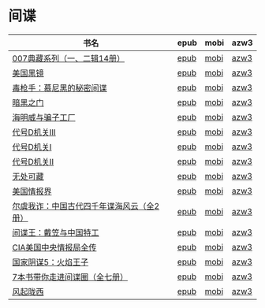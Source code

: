 # 间谍

| 书名 | epub | mobi | azw3 |
| --- | --- | --- | --- |
| [007典藏系列（一、二辑14册）](http://ct.dalanmei.com/f/31084289-771229500-effc79) | [epub](http://ct.dalanmei.com/f/31084289-771229500-effc79) | [mobi](http://ct.dalanmei.com/f/31084289-771241104-81c99c) | [azw3](http://ct.dalanmei.com/f/31084289-771233190-e82911) |
| [美国黑镜](http://ct.dalanmei.com/f/31084289-577376214-e47a7b) | [epub](http://ct.dalanmei.com/f/31084289-577376214-e47a7b) | [mobi](http://ct.dalanmei.com/f/31084289-577383785-07f2ee) | [azw3](http://ct.dalanmei.com/f/31084289-577384239-a4ce9a) |
| [毒枪手：慕尼黑的秘密间谍](http://ct.dalanmei.com/f/31084289-570168986-5d9081) | [epub](http://ct.dalanmei.com/f/31084289-570168986-5d9081) | [mobi](http://ct.dalanmei.com/f/31084289-570304812-14f8dc) | [azw3](http://ct.dalanmei.com/f/31084289-570376463-70fbb0) |
| [暗黑之门](http://ct.dalanmei.com/f/31084289-571727265-50aae5) | [epub](http://ct.dalanmei.com/f/31084289-571727265-50aae5) | [mobi](http://ct.dalanmei.com/f/31084289-572092689-45a17b) | [azw3](http://ct.dalanmei.com/f/31084289-572114089-19f924) |
| [海明威与骗子工厂](http://ct.dalanmei.com/f/31084289-571670038-e725c1) | [epub](http://ct.dalanmei.com/f/31084289-571670038-e725c1) | [mobi](http://ct.dalanmei.com/f/31084289-572116437-07b15d) | [azw3](http://ct.dalanmei.com/f/31084289-572175873-ba78a9) |
| [代号D机关Ⅲ](http://ct.dalanmei.com/f/31084289-571562452-271658) | [epub](http://ct.dalanmei.com/f/31084289-571562452-271658) | [mobi](http://ct.dalanmei.com/f/31084289-572009207-182b7d) | [azw3](http://ct.dalanmei.com/f/31084289-571910979-21666b) |
| [代号D机关Ⅰ](http://ct.dalanmei.com/f/31084289-571563331-039fc4) | [epub](http://ct.dalanmei.com/f/31084289-571563331-039fc4) | [mobi](http://ct.dalanmei.com/f/31084289-572015807-cddfa5) | [azw3](http://ct.dalanmei.com/f/31084289-571911274-32f42d) |
| [代号D机关Ⅱ](http://ct.dalanmei.com/f/31084289-571621737-f3e9b1) | [epub](http://ct.dalanmei.com/f/31084289-571621737-f3e9b1) | [mobi](http://ct.dalanmei.com/f/31084289-571732283-1b6deb) | [azw3](http://ct.dalanmei.com/f/31084289-571911286-26cf74) |
| [无处可藏](http://ct.dalanmei.com/f/31084289-571613438-5a5b43) | [epub](http://ct.dalanmei.com/f/31084289-571613438-5a5b43) | [mobi](http://ct.dalanmei.com/f/31084289-571733528-287fb0) | [azw3](http://ct.dalanmei.com/f/31084289-571913115-3a4c6a) |
| [美国情报界](http://ct.dalanmei.com/f/31084289-571550521-9c9b57) | [epub](http://ct.dalanmei.com/f/31084289-571550521-9c9b57) | [mobi](http://ct.dalanmei.com/f/31084289-571849010-7a6a43) | [azw3](http://ct.dalanmei.com/f/31084289-572066830-c7fb6f) |
| [尔虞我诈：中国古代四千年谍海风云（全2册）](None) | [epub](None) | [mobi](None) | [azw3](None) |
| [间谍王：戴笠与中国特工](None) | [epub](None) | [mobi](None) | [azw3](None) |
| [CIA美国中央情报局全传](None) | [epub](None) | [mobi](None) | [azw3](None) |
| [国家阴谋5：火焰王子](http://ct.dalanmei.com/f/31084289-571455340-7d15d8) | [epub](http://ct.dalanmei.com/f/31084289-571455340-7d15d8) | [mobi](http://ct.dalanmei.com/f/31084289-571787920-9a840e) | [azw3](http://ct.dalanmei.com/f/31084289-571888930-0d0a25) |
| [7本书带你走进间谍圈（全七册）](http://ct.dalanmei.com/f/31084289-571457318-d0a2a5) | [epub](http://ct.dalanmei.com/f/31084289-571457318-d0a2a5) | [mobi](http://ct.dalanmei.com/f/31084289-571790360-a9c536) | [azw3](http://ct.dalanmei.com/f/31084289-571896352-a548c9) |
| [风起陇西](http://ct.dalanmei.com/f/31084289-571457530-7a31b1) | [epub](http://ct.dalanmei.com/f/31084289-571457530-7a31b1) | [mobi](http://ct.dalanmei.com/f/31084289-571790576-74ab87) | [azw3](http://ct.dalanmei.com/f/31084289-571897370-193c4d) |

